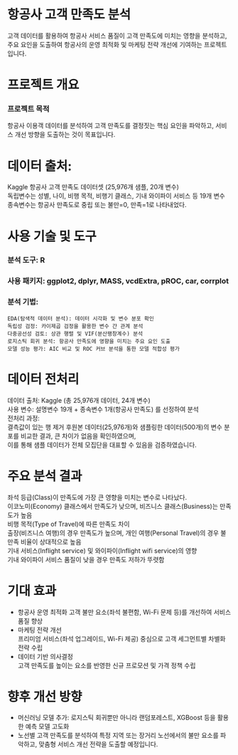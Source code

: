 # 항공사 고객 만족도 분석  
고객 데이터를 활용하여 항공사 서비스 품질이 고객 만족도에 미치는 영향을 분석하고, 
주요 요인을 도출하여 항공사의 운영 최적화 및 마케팅 전략 개선에 기여하는 프로젝트입니다.  

# 프로젝트 개요  
### 프로젝트 목적
항공사 이용객 데이터를 분석하여 고객 만족도를 결정짓는 핵심 요인을 파악하고, 서비스 개선 방향을 도출하는 것이 목표입니다.  

# 데이터 출처:  
Kaggle 항공사 고객 만족도 데이터셋 (25,976개 샘플, 20개 변수)  
독립변수는 성별, 나이, 비행 목적, 비행기 클래스, 기내 와이파이 서비스 등 19개 변수  
종속변수는 항공사 만족도로 중립 또는 불만=0, 만족=1로 나타내었다.   


# 사용 기술 및 도구  
### 분석 도구: R  
### 사용 패키지: ggplot2, dplyr, MASS, vcdExtra, pROC, car, corrplot  
### 분석 기법:  
    EDA(탐색적 데이터 분석): 데이터 시각화 및 변수 분포 확인  
    독립성 검정: 카이제곱 검정을 활용한 변수 간 관계 분석  
    다중공선성 검토: 상관 행렬 및 VIF(분산팽창계수) 분석  
    로지스틱 회귀 분석: 항공사 만족도에 영향을 미치는 주요 요인 도출  
    모델 성능 평가: AIC 비교 및 ROC 커브 분석을 통한 모델 적합성 평가  

# 데이터 전처리  
데이터 출처: Kaggle (총 25,976개 데이터, 24개 변수)  
사용 변수: 설명변수 19개 + 종속변수 1개(항공사 만족도) 를 선정하여 분석    
전처리 과정:    
  결측값이 있는 행 제거 후원본 데이터(25,976개)와 샘플링한 데이터(500개)의 변수 분포를 비교한 결과, 큰 차이가 없음을 확인하였으며,    
  이를 통해 샘플 데이터가 전체 모집단을 대표할 수 있음을 검증하였습니다.    


# 주요 분석 결과  
좌석 등급(Class)이 만족도에 가장 큰 영향을 미치는 변수로 나타났다.  
  이코노미(Economy) 클래스에서 만족도가 낮으며, 비즈니스 클래스(Business)는 만족도가 높음  
비행 목적(Type of Travel)에 따른 만족도 차이  
  출장(비즈니스 여행)의 경우 만족도가 높으며, 개인 여행(Personal Travel)의 경우 불만족 비율이 상대적으로 높음  
기내 서비스(Inflight service) 및 와이파이(Inflight wifi service)의 영향  
  기내 와이파이 서비스 품질이 낮을 경우 만족도 저하가 뚜렷함  
 
# 기대 효과   
- 항공사 운영 최적화
고객 불만 요소(좌석 불편함, Wi-Fi 문제 등)를 개선하여 서비스 품질 향상
- 마케팅 전략 개선   
프리미엄 서비스(좌석 업그레이드, Wi-Fi 제공) 중심으로 고객 세그먼트별 차별화 전략 수립    
- 데이터 기반 의사결정    
고객 만족도를 높이는 요소를 반영한 신규 프로모션 및 가격 정책 수립    


# 향후 개선 방향  
- 머신러닝 모델 추가: 로지스틱 회귀뿐만 아니라 랜덤포레스트, XGBoost 등을 활용한 예측 모델 고도화    
- 노선별 고객 만족도를 분석하여 특정 지역 또는 장거리 노선에서의 불만 요소를 파악하고, 맞춤형 서비스 개선 전략을 도출할 예정입니다.  
